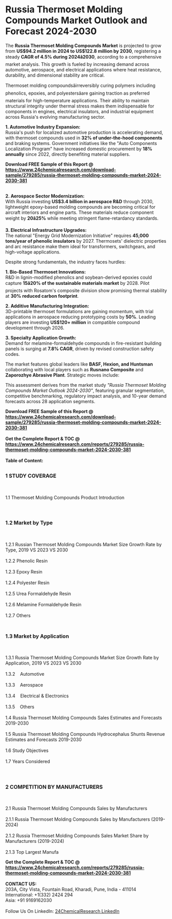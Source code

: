 <h1>Russia Thermoset Molding Compounds Market Outlook and Forecast 2024-2030</h1><p>The <strong>Russia Thermoset Molding Compounds Market</strong> is projected to grow from <strong>US$94.2 million in 2024 to US$122.8 million by 2030</strong>, registering a steady <strong>CAGR of 4.5% during 2024â2030</strong>, according to a comprehensive market analysis. This growth is fueled by increasing demand across automotive, aerospace, and electrical applications where heat resistance, durability, and dimensional stability are critical.</p><p>Thermoset molding compoundsâirreversibly curing polymers including phenolics, epoxies, and polyestersâare gaining traction as preferred materials for high-temperature applications. Their ability to maintain structural integrity under thermal stress makes them indispensable for components in engines, electrical insulators, and industrial equipment across Russia's evolving manufacturing sector.</p><p><strong>1. Automotive Industry Expansion:</strong><br>
Russia's push for localized automotive production is accelerating demand, with thermoset compounds used in <strong>32% of under-the-hood components</strong> and braking systems. Government initiatives like the "Auto Components Localization Program" have increased domestic procurement by <strong>18% annually</strong> since 2022, directly benefiting material suppliers.</p><div><b>Download FREE Sample of this Report @ 
            <a href="https://www.24chemicalresearch.com/download-sample/279285/russia-thermoset-molding-compounds-market-2024-2030-381">
            https://www.24chemicalresearch.com/download-sample/279285/russia-thermoset-molding-compounds-market-2024-2030-381</a></b></div><br><p><strong>2. Aerospace Sector Modernization:</strong><br>
With Russia investing <strong>US$3.4 billion in aerospace R&amp;D</strong> through 2030, lightweight epoxy-based molding compounds are becoming critical for aircraft interiors and engine parts. These materials reduce component weight by <strong>20â25%</strong> while meeting stringent flame-retardancy standards.</p><p><strong>3. Electrical Infrastructure Upgrades:</strong><br>
The national "Energy Grid Modernization Initiative" requires <strong>45,000 tons/year of phenolic insulators</strong> by 2027. Thermosets' dielectric properties and arc resistance make them ideal for transformers, switchgears, and high-voltage applications.</p><p>Despite strong fundamentals, the industry faces hurdles:</p><p><strong>1. Bio-Based Thermoset Innovations:</strong><br>
R&amp;D in lignin-modified phenolics and soybean-derived epoxies could capture <strong>15â20% of the sustainable materials market</strong> by 2028. Pilot projects with Rosatom's composite division show promising thermal stability at <strong>30% reduced carbon footprint</strong>.</p><p><strong>2. Additive Manufacturing Integration:</strong><br>
3D-printable thermoset formulations are gaining momentum, with trial applications in aerospace reducing prototyping costs by <strong>50%</strong>. Leading players are investing <strong>US$120+ million</strong> in compatible compound development through 2026.</p><p><strong>3. Specialty Application Growth:</strong><br>
Demand for melamine-formaldehyde compounds in fire-resistant building panels is surging at <strong>7.8% CAGR</strong>, driven by revised construction safety codes.</p><p>The market features global leaders like <strong>BASF, Hexion, and Huntsman</strong> collaborating with local players such as <strong>Rusnano Composite</strong> and <strong>Zaporozhye Abrasive Plant</strong>. Strategic moves include:</p><p>This assessment derives from the market study <em>"Russia Thermoset Molding Compounds Market Outlook 2024-2030"</em>, featuring granular segmentation, competitive benchmarking, regulatory impact analysis, and 10-year demand forecasts across 28 application segments.</p><div><b>Download FREE Sample of this Report @ 
            <a href="https://www.24chemicalresearch.com/download-sample/279285/russia-thermoset-molding-compounds-market-2024-2030-381">
            https://www.24chemicalresearch.com/download-sample/279285/russia-thermoset-molding-compounds-market-2024-2030-381</a></b></div><br><div><b>Get the Complete Report & TOC @ 
            <a href="https://www.24chemicalresearch.com/reports/279285/russia-thermoset-molding-compounds-market-2024-2030-381">
            https://www.24chemicalresearch.com/reports/279285/russia-thermoset-molding-compounds-market-2024-2030-381</a></b></div><br>
            <b>Table of Content:</b><p><h2><span style="font-size:16px"><strong>1 STUDY COVERAGE</strong></span></h2><br />
<p>1.1 Thermoset Molding Compounds Product Introduction</p><br />
<h2><span style="font-size:16px"><strong>1.2 Market by Type</strong></span></h2><br />
<p>1.2.1 Russian Thermoset Molding Compounds Market Size Growth Rate by Type, 2019 VS 2023 VS 2030<br /><br />
1.2.2 Phenolic Resin&nbsp;&nbsp; &nbsp;<br /><br />
1.2.3 Epoxy Resin<br /><br />
1.2.4 Polyester Resin<br /><br />
1.2.5 Urea Formaldehyde Resin<br /><br />
1.2.6 Melamine Formaldehyde Resin<br /><br />
1.2.7 Others<br /><br />
<h2><span style="font-size:16px"><strong>1.3 Market by Application</strong></span></h2><br />
<p>1.3.1 Russia Thermoset Molding Compounds Market Size Growth Rate by Application, 2019 VS 2023 VS 2030<br /><br />
1.3.2&nbsp;&nbsp; &nbsp;Automotive<br /><br />
1.3.3&nbsp;&nbsp; &nbsp;Aerospace<br /><br />
1.3.4&nbsp;&nbsp; &nbsp;Electrical & Electronics<br /><br />
1.3.5&nbsp;&nbsp; &nbsp;Others<br /><br />
1.4 Russia Thermoset Molding Compounds Sales Estimates and Forecasts 2019-2030<br /><br />
1.5 Russia Thermoset Molding Compounds Hydrocephalus Shunts Revenue Estimates and Forecasts 2019-2030<br /><br />
1.6 Study Objectives<br /><br />
1.7 Years Considered</p><br />
<h2><span style="font-size:16px"><strong>2 COMPETITION BY MANUFACTURERS</strong></span></h2><br />
<p>2.1 Russia Thermoset Molding Compounds Sales by Manufacturers<br /><br />
2.1.1 Russia Thermoset Molding Compounds Sales by Manufacturers (2019-2024)<br /><br />
2.1.2 Russia Thermoset Molding Compounds Sales Market Share by Manufacturers (2019-2024)<br /><br />
2.1.3 Top Largest Manufa</p><div><b>Get the Complete Report & TOC @ 
            <a href="https://www.24chemicalresearch.com/reports/279285/russia-thermoset-molding-compounds-market-2024-2030-381">
            https://www.24chemicalresearch.com/reports/279285/russia-thermoset-molding-compounds-market-2024-2030-381</a></b></div><br><b>CONTACT US:</b><br>
            203A, City Vista, Fountain Road, Kharadi, Pune, India - 411014<br>
            International: +1(332) 2424 294<br>
            Asia: +91 9169162030 <br><br>
            Follow Us On LinkedIn: <a href="https://www.linkedin.com/company/24chemicalresearch/">24ChemicalResearch LinkedIn</a>